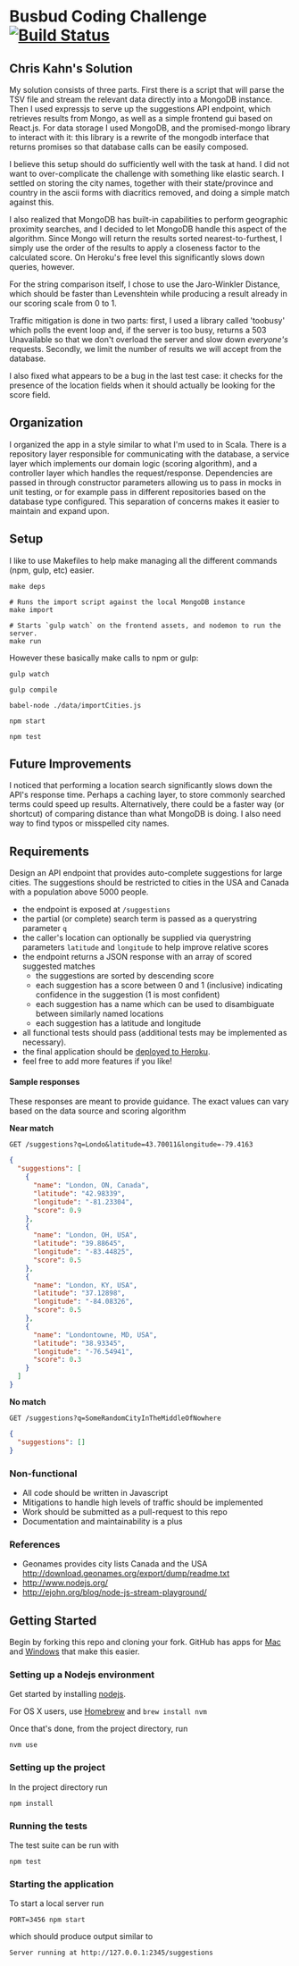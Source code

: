 # Busbud Coding Challenge [![Build Status](https://circleci.com/gh/busbud/coding-challenge-backend-c/tree/master.png?circle-token=6e396821f666083bc7af117113bdf3a67523b2fd)](https://circleci.com/gh/busbud/coding-challenge-backend-c)

## Chris Kahn's Solution

My solution consists of three parts. First there is a script that will parse the TSV file and stream the relevant
data directly into a MongoDB instance. Then I used expressjs to serve up the suggestions API endpoint, which retrieves
results from Mongo, as well as a simple frontend gui based on React.js. For data storage I used MongoDB, and 
the promised-mongo library to interact with it: this library is a rewrite of the mongodb interface that returns
promises so that database calls can be easily composed.

I believe this setup should do sufficiently well with the task at hand. I did not want to over-complicate the challenge
with something like elastic search. I settled on storing the city names, together with their state/province and
 country in the ascii forms with diacritics removed, and doing a simple match against this. 
 
I also realized that MongoDB has built-in capabilities to perform geographic proximity searches, and I decided to
let MongoDB handle this aspect of the algorithm. Since Mongo will return the results sorted nearest-to-furthest, I 
 simply use the order of the results to apply a closeness factor to the calculated score. On Heroku's free level
 this significantly slows down queries, however.
 
For the string comparison itself, I chose to use the Jaro-Winkler Distance, which should be faster than Levenshtein
while producing a result already in our scoring scale from 0 to 1.

Traffic mitigation is done in two parts: first, I used a library called 'toobusy' which polls the event loop and,
if the server is too busy, returns a 503 Unavailable so that we don't overload the server and slow down *everyone's*
requests. Secondly, we limit the number of results we will accept from the database.

I also fixed what appears to be a bug in the last test case: it checks for the presence of the location fields when
it should actually be looking for the score field.

## Organization

I organized the app in a style similar to what I'm used to in Scala. There is a repository layer responsible for
communicating with the database, a service layer which implements our domain logic (scoring algorithm), and a 
controller layer which handles the request/response. Dependencies are passed in through constructor parameters allowing
us to pass in mocks in unit testing, or for example pass in different repositories based on the database type
configured. This separation of concerns makes it easier to maintain and expand upon.

## Setup

I like to use Makefiles to help make managing all the different commands (npm, gulp, etc) easier.

    make deps
    
    # Runs the import script against the local MongoDB instance
    make import
    
    # Starts `gulp watch` on the frontend assets, and nodemon to run the server.
    make run
    
However these basically make calls to npm or gulp:
    
    gulp watch
    
    gulp compile
    
    babel-node ./data/importCities.js
    
    npm start
    
    npm test

## Future Improvements

I noticed that performing a location search significantly slows down the API's response time. Perhaps a caching layer,
to store commonly searched terms could speed up results. Alternatively, there could be a faster way (or shortcut) of 
comparing distance than what MongoDB is doing. I also need way to find typos or misspelled city names.
 

## Requirements

Design an API endpoint that provides auto-complete suggestions for large cities.
The suggestions should be restricted to cities in the USA and Canada with a population above 5000 people.

- the endpoint is exposed at `/suggestions`
- the partial (or complete) search term is passed as a querystring parameter `q`
- the caller's location can optionally be supplied via querystring parameters `latitude` and `longitude` to help improve relative scores
- the endpoint returns a JSON response with an array of scored suggested matches
    - the suggestions are sorted by descending score
    - each suggestion has a score between 0 and 1 (inclusive) indicating confidence in the suggestion (1 is most confident)
    - each suggestion has a name which can be used to disambiguate between similarly named locations
    - each suggestion has a latitude and longitude
- all functional tests should pass (additional tests may be implemented as necessary).
- the final application should be [deployed to Heroku](https://devcenter.heroku.com/articles/getting-started-with-nodejs).
- feel free to add more features if you like!

#### Sample responses

These responses are meant to provide guidance. The exact values can vary based on the data source and scoring algorithm

**Near match**

    GET /suggestions?q=Londo&latitude=43.70011&longitude=-79.4163

```json
{
  "suggestions": [
    {
      "name": "London, ON, Canada",
      "latitude": "42.98339",
      "longitude": "-81.23304",
      "score": 0.9
    },
    {
      "name": "London, OH, USA",
      "latitude": "39.88645",
      "longitude": "-83.44825",
      "score": 0.5
    },
    {
      "name": "London, KY, USA",
      "latitude": "37.12898",
      "longitude": "-84.08326",
      "score": 0.5
    },
    {
      "name": "Londontowne, MD, USA",
      "latitude": "38.93345",
      "longitude": "-76.54941",
      "score": 0.3
    }
  ]
}
```

**No match**

    GET /suggestions?q=SomeRandomCityInTheMiddleOfNowhere

```json
{
  "suggestions": []
}
```


### Non-functional

- All code should be written in Javascript
- Mitigations to handle high levels of traffic should be implemented
- Work should be submitted as a pull-request to this repo
- Documentation and maintainability is a plus

### References

- Geonames provides city lists Canada and the USA http://download.geonames.org/export/dump/readme.txt
- http://www.nodejs.org/
- http://ejohn.org/blog/node-js-stream-playground/


## Getting Started

Begin by forking this repo and cloning your fork. GitHub has apps for [Mac](http://mac.github.com/) and
[Windows](http://windows.github.com/) that make this easier.

### Setting up a Nodejs environment

Get started by installing [nodejs](http://www.nodejs.org).

For OS X users, use [Homebrew](http://brew.sh) and `brew install nvm`

Once that's done, from the project directory, run

```
nvm use
```

### Setting up the project

In the project directory run

```
npm install
```

### Running the tests

The test suite can be run with

```
npm test
```

### Starting the application

To start a local server run

```
PORT=3456 npm start
```

which should produce output similar to

```
Server running at http://127.0.0.1:2345/suggestions
```
